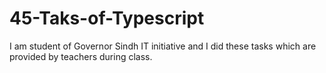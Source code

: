 # 45-Taks-of-Typescript
I am student of Governor Sindh IT initiative and I did these tasks which are provided by teachers during class.
